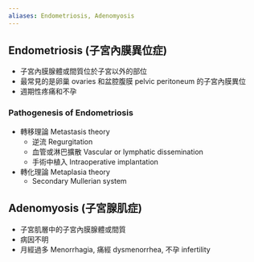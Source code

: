 ```yaml
---
aliases: Endometriosis, Adenomyosis
---
```

## Endometriosis (子宮內膜異位症)
- 子宮內膜腺體或間質位於子宮以外的部位
- 最常見的是卵巢 ovaries 和盆腔腹膜 pelvic peritoneum 的子宮內膜異位
- 週期性疼痛和不孕
### Pathogenesis of Endometriosis
- 轉移理論 Metastasis theory
	- 逆流 Regurgitation
	- 血管或淋巴擴散 Vascular or lymphatic dissemination
	- 手術中植入 Intraoperative implantation
- 轉化理論 Metaplasia theory
	- Secondary Mullerian system
## Adenomyosis (子宮腺肌症)
- 子宮肌層中的子宮內膜腺體或間質
- 病因不明
- 月經過多 Menorrhagia, 痛經 dysmenorrhea, 不孕 infertility